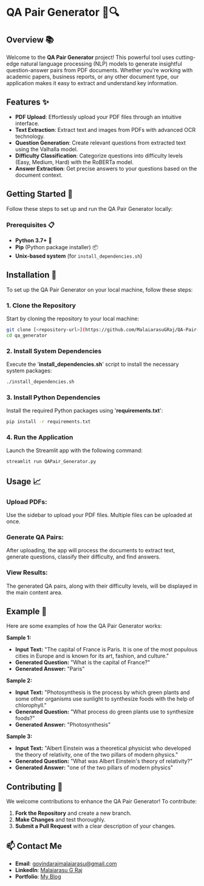 # QA Pair Generator 🧠🔍

## Overview 📚

Welcome to the **QA Pair Generator** project! This powerful tool uses cutting-edge natural language processing (NLP) models to generate insightful question-answer pairs from PDF documents. Whether you're working with academic papers, business reports, or any other document type, our application makes it easy to extract and understand key information.

## Features ✨

- **PDF Upload**: Effortlessly upload your PDF files through an intuitive interface.
- **Text Extraction**: Extract text and images from PDFs with advanced OCR technology.
- **Question Generation**: Create relevant questions from extracted text using the Valhalla model.
- **Difficulty Classification**: Categorize questions into difficulty levels (Easy, Medium, Hard) with the RoBERTa model.
- **Answer Extraction**: Get precise answers to your questions based on the document context.

## Getting Started 🚀

Follow these steps to set up and run the QA Pair Generator locally:

### Prerequisites 📋

- **Python 3.7+** 🐍
- **Pip** (Python package installer) 📦
- **Unix-based system** (for `install_dependencies.sh`)

## Installation 🔧

To set up the QA Pair Generator on your local machine, follow these steps:

### 1. Clone the Repository

Start by cloning the repository to your local machine:

```bash
git clone [<repository-url>](https://github.com/MalaiarasuGRaj/QA-Pair-Generator/tree/main)
cd qa_generator
``` 

### 2. Install System Dependencies
Execute the '**install_dependencies.sh**' script to install the necessary system packages:
```bash
./install_dependencies.sh
``` 

### 3. Install Python Dependencies
Install the required Python packages using '**requirements.txt**':
```bash
pip install -r requirements.txt
``` 

### 4. Run the Application
Launch the Streamlit app with the following command:
```bash
streamlit run QAPair_Generator.py
``` 

## Usage 📈

### Upload PDFs:

Use the sidebar to upload your PDF files. Multiple files can be uploaded at once.

### Generate QA Pairs:

After uploading, the app will process the documents to extract text, generate questions, classify their difficulty, and find answers.

### View Results:

The generated QA pairs, along with their difficulty levels, will be displayed in the main content area.

## Example 📝

Here are some examples of how the QA Pair Generator works:

**Sample 1:**

- **Input Text:** "The capital of France is Paris. It is one of the most populous cities in Europe and is known for its art, fashion, and culture."
- **Generated Question:** "What is the capital of France?"
- **Generated Answer:** "Paris"

**Sample 2:**

- **Input Text:** "Photosynthesis is the process by which green plants and some other organisms use sunlight to synthesize foods with the help of chlorophyll."
- **Generated Question:** "What process do green plants use to synthesize foods?"
- **Generated Answer:** "Photosynthesis"

**Sample 3:**

- **Input Text:** "Albert Einstein was a theoretical physicist who developed the theory of relativity, one of the two pillars of modern physics."
- **Generated Question:** "What was Albert Einstein's theory of relativity?"
- **Generated Answer:** "one of the two pillars of modern physics"


## Contributing 🤝
We welcome contributions to enhance the QA Pair Generator! To contribute:

1. **Fork the Repository** and create a new branch.
2. **Make Changes** and test thoroughly.
3. **Submit a Pull Request** with a clear description of your changes.


## 📫 Contact Me
- **Email**: [govindarajmalaiarasu@gmail.com](mailto:govindarajmalaiarasu@gmail.com)
- **LinkedIn**: [Malaiarasu G Raj](https://www.linkedin.com/in/malaiarasu-g-raj/)
- **Portfolio**: [My Blog](https://malaiarasu07.wordpress.com/)

